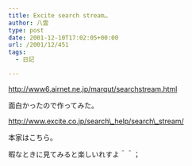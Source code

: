 ```yaml
---
title: Excite search stream…
author: 八雲
type: post
date: 2001-12-10T17:02:05+00:00
url: /2001/12/451
tags:
  - 日記

---
```

http://www6.airnet.ne.jp/marqut/searchstream.html
  
面白かったので作ってみた。

http://www.excite.co.jp/search\_help/search\_stream/
  
本家はこちら。

暇なときに見てみると楽しいれすよ＾＾；
